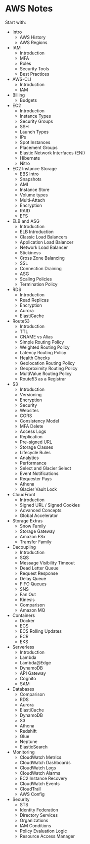 # AWS Notes

Start with:

* Intro
  * AWS History
  * AWS Regions
* IAM
  * Introduction
  * MFA
  * Roles
  * Security Tools
  * Best Practices
* AWS-CLI
  * Introduction
  * IAM
* Billing
  * Budgets
* EC2
  * Introduction
  * Instance Types
  * Security Groups
  * SSH
  * Launch Types
  * IPs
  * Spot Instances
  * Placement Groups
  * Elastic Network Interfaces (ENI)
  * Hibernate
  * Nitro
* EC2 Instance Storage
  * EBS Intro
  * Snapshots
  * AMI
  * Instance Store
  * Volume types
  * Multi-Attach
  * Encryption
  * RAID
  * EFS
* ELB and ASG
  * Introduction
  * ELB Introduction
  * Classic Load Balancers
  * Application Load Balancer
  * Network Load Balancer
  * Stickiness
  * Cross Zone Balancing
  * SSL
  * Connection Draining
  * ASG
  * Scaling Policies
  * Termination Policy
* RDS
  * Introduction
  * Read Replicas
  * Encryption
  * Aurora
  * ElastiCache
* Route53
  * Introduction
  * TTL
  * CNAME vs Alias
  * Simple Routing Policy
  * Weighted Routing Policy
  * Latency Routing Policy
  * Health Checks
  * Geolocation Routing Policy
  * Geoproximity Routing Policy
  * MultiValue Routing Policy
  * Route53 as a Registrar
* S3
  * Introduction
  * Versioning
  * Encryption
  * Security
  * Websites
  * CORS
  * Consistency Model
  * MFA Delete
  * Access Logs
  * Replication
  * Pre-signed URL
  * Storage Classes
  * Lifecycle Rules
  * Analytics
  * Performance
  * Select and Glacier Select
  * Event Notifications
  * Requester Pays
  * Athena
  * Glacier Vault Lock
* CloudFront
  * Introduction
  * Signed URL / Signed Cookies
  * Advanced Concepts
  * Global Accelerator
* Storage Extras
  * Snow Family
  * Storage Gateway
  * Amazon FSx
  * Transfer Family
* Decoupling
  * Introduction
  * SQS
  * Message Visibility Timeout
  * Dead Letter Queue
  * Request Response
  * Delay Queue
  * FIFO Queues
  * SNS
  * Fan Out
  * Kinesis
  * Comparison
  * Amazon MQ
* Containers
  * Docker
  * ECS
  * ECS Rolling Updates
  * ECR
  * EKS
* Serverless
  * Introduction
  * Lambda
  * Lambda@Edge
  * DynamoDB
  * API Gateway
  * Cognito
  * SAM
* Databases
  * Comparison
  * RDS
  * Aurora
  * ElastiCache
  * DynamoDB
  * S3
  * Athena
  * Redshift
  * Glue
  * Neptune
  * ElasticSearch
* Monitoring
  * CloudWatch Metrics
  * CloudWatch Dashboards
  * CloudWatch Logs
  * CloudWatch Alarms
  * EC2 Instance Recovery
  * CloudWatch Events
  * CloudTrail
  * AWS Config
* Security
  * STS
  * Identity Federation
  * Directory Services
  * Organizations
  * IAM Conditions
  * Policy Evaluation Logic
  * Resource Access Manager
  